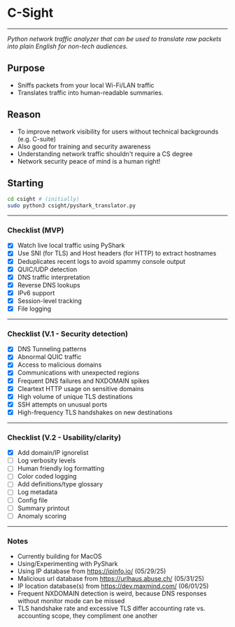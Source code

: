 # C-Sight
---
*Python network traffic analyzer that can be used to translate raw packets into plain English for non-tech audiences.*

## Purpose

- Sniffs packets from your local Wi-Fi/LAN traffic
- Translates traffic into human-readable summaries.

## Reason

- To improve network visibility for users without technical backgrounds (e.g. C-suite)
- Also good for training and security awareness
- Understanding network traffic shouldn't require a CS degree
- Network security peace of mind is a human right!

## Starting

```bash
cd csight # (initially)
sudo python3 csight/pyshark_translator.py
```
---
### Checklist (MVP)

- [x] Watch live local traffic using PyShark
- [x] Use SNI (for TLS) and Host headers (for HTTP) to extract hostnames
- [x] Deduplicates recent logs to avoid spammy console output
- [x] QUIC/UDP detection
- [x] DNS traffic interpretation
- [x] Reverse DNS lookups
- [x] IPv6 support
- [x] Session-level tracking
- [x] File logging

---
### Checklist (V.1 - Security detection)

- [x] DNS Tunneling patterns
- [x] Abnormal QUIC traffic
- [x] Access to malicious domains
- [x] Communications with unexpected regions
- [x] Frequent DNS failures and NXDOMAIN spikes
- [x] Cleartext HTTP usage on sensitive domains
- [x] High volume of unique TLS destinations
- [x] SSH attempts on unusual ports
- [x] High-frequency TLS handshakes on new destinations

---
### Checklist (V.2 - Usability/clarity)

- [x] Add domain/IP ignorelist
- [ ] Log verbosity levels
- [ ] Human friendly log formatting
- [ ] Color coded logging
- [ ] Add definitions/type glossary
- [ ] Log metadata
- [ ] Config file
- [ ] Summary printout
- [ ] Anomaly scoring 

---
### Notes

- Currently building for MacOS
- Using/Experimenting with PyShark
- Using IP database from https://ipinfo.io/ (05/29/25)
- Malicious url database from https://urlhaus.abuse.ch/ (05/31/25)
- IP location database(s) from https://dev.maxmind.com/ (06/01/25)
- Frequent NXDOMAIN detection is weird, because DNS responses without monitor mode can be missed
- TLS handshake rate and excessive TLS differ accounting rate vs. accounting scope, they compliment one another
